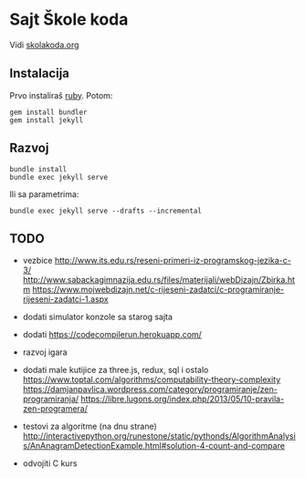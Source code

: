 # Sajt Škole koda

Vidi [skolakoda.org](https://skolakoda.org/)

## Instalacija

Prvo instaliraš [ruby](https://rubyinstaller.org/downloads/). Potom:

```
gem install bundler
gem install jekyll
```

## Razvoj

```
bundle install
bundle exec jekyll serve
```

Ili sa parametrima:
```
bundle exec jekyll serve --drafts --incremental
```

## TODO

- vezbice http://www.its.edu.rs/reseni-primeri-iz-programskog-jezika-c-3/
http://www.sabackagimnazija.edu.rs/files/materijali/webDizajn/Zbirka.htm
https://www.mojwebdizajn.net/c-rijeseni-zadatci/c-programiranje-rijeseni-zadatci-1.aspx

- dodati simulator konzole sa starog sajta
- dodati https://codecompilerun.herokuapp.com/
- razvoj igara
- dodati male kutijice za three.js, redux, sql i ostalo
https://www.toptal.com/algorithms/computability-theory-complexity
https://damjanpavlica.wordpress.com/category/programiranje/zen-programiranja/
https://libre.lugons.org/index.php/2013/05/10-pravila-zen-programera/
- testovi za algoritme (na dnu strane) http://interactivepython.org/runestone/static/pythonds/AlgorithmAnalysis/AnAnagramDetectionExample.html#solution-4-count-and-compare
- odvojiti C kurs

<!--
slike:
https://cdn.programiz.com/sites/tutorial2program/files/Arrays-C%2B%2B.jpg
https://pixabay.com/en/children-win-success-video-game-593313/
https://pixabay.com/en/apple-brick-wall-computer-cup-1854101/
https://pixabay.com/en/apple-computer-cup-electronics-1853306/
https://pixabay.com/en/cyber-glasses-virtual-virtual-world-1938449/
https://damjanpavlica.files.wordpress.com/2014/04/stari-programer.jpg
https://cdn-images-1.medium.com/max/2000/1*rJr_bOm3mD5V8_C5JaPrsQ.jpeg
-->

